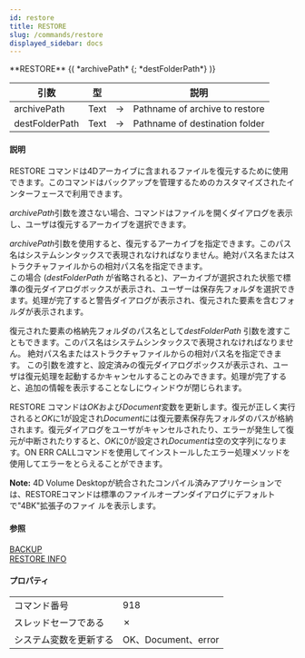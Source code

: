 ```yaml
---
id: restore
title: RESTORE
slug: /commands/restore
displayed_sidebar: docs
---
```


<!--REF #_command_.RESTORE.Syntax-->**RESTORE** {( *archivePath* {; *destFolderPath*} )}<!-- END REF-->
<!--REF #_command_.RESTORE.Params-->
| 引数 | 型 |  | 説明 |
| --- | --- | --- | --- |
| archivePath | Text | &#8594;  | Pathname of archive to restore |
| destFolderPath | Text | &#8594;  | Pathname of destination folder |

<!-- END REF-->

#### 説明 

<!--REF #_command_.RESTORE.Summary-->RESTORE コマンドは4Dアーカイブに含まれるファイルを復元するために使用できます。<!-- END REF-->このコマンドはバックアップを管理するためのカスタマイズされたインターフェースで利用できます。

*archivePath*引数を渡さない場合、コマンドはファイルを開くダイアログを表示し、ユーザは復元するアーカイブを選択できます。

*archivePath*引数を使用すると、復元するアーカイブを指定できます。このパス名はシステムシンタックスで表現されなければなりません。絶対パス名またはストラクチャファイルからの相対パス名を指定できます。   
この場合 (*destFolderPath* が省略されると)、アーカイブが選択された状態で標準の復元ダイアログボックスが表示され、ユーザーは保存先フォルダを選択できます。処理が完了すると警告ダイアログが表示され、復元された要素を含むフォルダが表示されます。

復元された要素の格納先フォルダのパス名として*destFolderPath* 引数を渡すこともできます。このパス名はシステムシンタックスで表現されなければなりません。 絶対パス名またはストラクチャファイルからの相対パス名を指定できます。 この引数を渡すと、設定済みの復元ダイアログボックスが表示され、ユーザは復元処理を起動するかキャンセルすることのみできます。処理が完了すると、追加の情報を表示することなしにウィンドウが閉じられます。

RESTORE コマンドは*OK*および*Document*変数を更新します。復元が正しく実行されると*OK*に1が設定され*Document*には復元要素保存先フォルダのパスが格納されます。復元ダイアログをユーザがキャンセルされたり、エラーが発生して復元が中断されたりすると、*OK*に0が設定され*Document*は空の文字列になります。ON ERR CALLコマンドを使用してインストールしたエラー処理メソッドを使用してエラーをとらえることができます。

**Note:** 4D Volume Desktopが統合されたコンパイル済みアプリケーションでは、RESTOREコマンドは標準のファイルオープンダイアログにデフォルトで"4BK"拡張子のファイ ルを表示します。

#### 参照 

[BACKUP](backup.md)  
[RESTORE INFO](restore-info.md)  

#### プロパティ

|  |  |
| --- | --- |
| コマンド番号 | 918 |
| スレッドセーフである | &cross; |
| システム変数を更新する | OK、Document、error |


